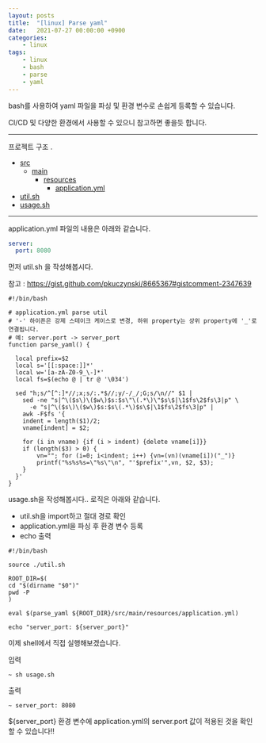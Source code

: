 ```yaml
---
layout: posts
title:  "[linux] Parse yaml"
date:   2021-07-27 00:00:00 +0900
categories: 
    - linux 
tags: 
    - linux
    - bash
    - parse
    - yaml
---
```

bash를 사용하여 yaml 파일을 파싱 및 환경 변수로 손쉽게 등록할 수 있습니다.

CI/CD 및 다양한 환경에서 사용할 수 있으니 참고하면 좋을듯 합니다.

---

프로젝트 구조 .

* [src](./src)
    * [main](./src/main)
        * [resources](./src/main/resources)
            * [application.yml](./src/main/resources/application.yml)
* [util.sh](.util.sh)
* [usage.sh](.usage.sh)


---

application.yml 파일의 내용은 아래와 같습니다.

```yaml
server:
  port: 8080
```

먼저 util.sh 을 작성해봅시다.

참고 : https://gist.github.com/pkuczynski/8665367#gistcomment-2347639
```shell
#!/bin/bash

# application.yml parse util
# '-' 하이픈은 강제 스테이크 케이스로 변경, 하위 property는 상위 property에 '_'로 연결됩니다.
# 예: server.port -> server_port
function parse_yaml() {

  local prefix=$2
  local s='[[:space:]]*'
  local w='[a-zA-Z0-9_\-]*'
  local fs=$(echo @ | tr @ '\034')

  sed "h;s/^[^:]*//;x;s/:.*$//;y/-/_/;G;s/\n//" $1 |
    sed -ne "s|^\($s\)\($w\)$s:$s\"\(.*\)\"$s\$|\1$fs\2$fs\3|p" \
      -e "s|^\($s\)\($w\)$s:$s\(.*\)$s\$|\1$fs\2$fs\3|p" |
    awk -F$fs '{
    indent = length($1)/2;
    vname[indent] = $2;

    for (i in vname) {if (i > indent) {delete vname[i]}}
    if (length($3) > 0) {
        vn=""; for (i=0; i<indent; i++) {vn=(vn)(vname[i])("_")}
        printf("%s%s%s=\"%s\"\n", "'$prefix'",vn, $2, $3);
    }
  }'
}

```

usage.sh을 작성해봅시다.. 로직은 아래와 같습니다.
- util.sh을 import하고 절대 경로 확인 
- application.yml을 파싱 후 환경 변수 등록
- echo 출력

```shell
#!/bin/bash

source ./util.sh

ROOT_DIR=$(
cd "$(dirname "$0")"
pwd -P
)

eval $(parse_yaml ${ROOT_DIR}/src/main/resources/application.yml)

echo "server_port: ${server_port}"
```

이제 shell에서 직접 실행해보겠습니다.

입력
```shell
~ sh usage.sh
```

출력
```shell
~ server_port: 8080
```

${server_port} 환경 변수에 application.yml의 server.port 값이 적용된 것을 확인할 수 있습니다!!